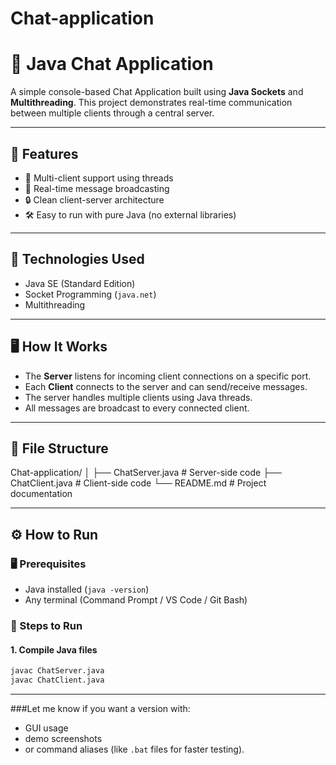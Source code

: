 # Chat-application

# 💬 Java Chat Application

A simple console-based Chat Application built using **Java Sockets** and **Multithreading**. This project demonstrates real-time communication between multiple clients through a central server.

---

## 🚀 Features

- 🧠 Multi-client support using threads
- 💬 Real-time message broadcasting
- 🔒 Clean client-server architecture
- 🛠️ Easy to run with pure Java (no external libraries)

---

## 🧱 Technologies Used

- Java SE (Standard Edition)
- Socket Programming (`java.net`)
- Multithreading

---

## 🖥️ How It Works

- The **Server** listens for incoming client connections on a specific port.
- Each **Client** connects to the server and can send/receive messages.
- The server handles multiple clients using Java threads.
- All messages are broadcast to every connected client.

---

## 📁 File Structure

Chat-application/
│
├── ChatServer.java # Server-side code
├── ChatClient.java # Client-side code
└── README.md # Project documentation


---

## ⚙️ How to Run

### 🖥️ Prerequisites
- Java installed (`java -version`)
- Any terminal (Command Prompt / VS Code / Git Bash)

### 🧪 Steps to Run

#### 1. Compile Java files
```bash
javac ChatServer.java
javac ChatClient.java
```

---

###Let me know if you want a version with:
- GUI usage
- demo screenshots
- or command aliases (like `.bat` files for faster testing).
